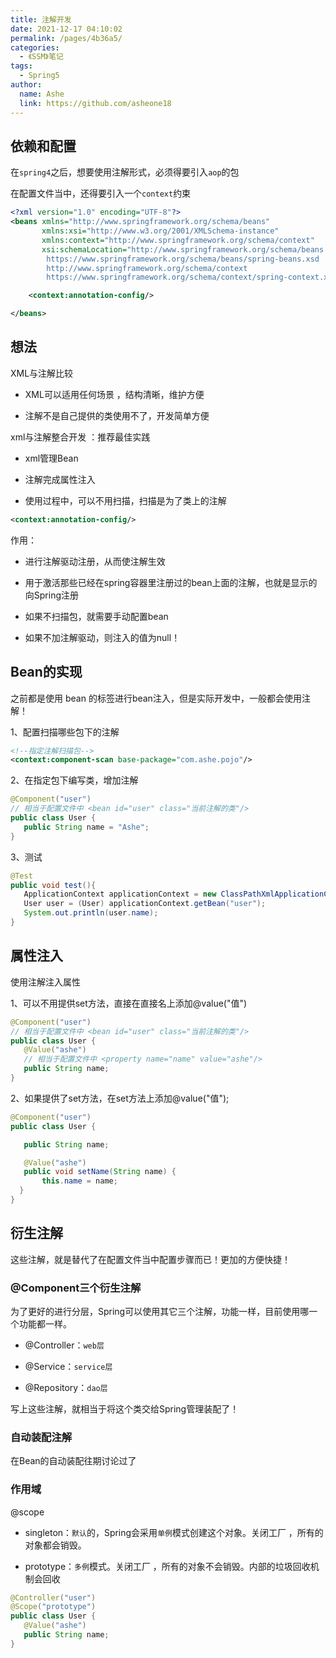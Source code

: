 ```yaml
---
title: 注解开发
date: 2021-12-17 04:10:02
permalink: /pages/4b36a5/
categories:
  - 《SSM》笔记
tags:
  - Spring5
author:
  name: Ashe
  link: https://github.com/asheone18
---
```

## 依赖和配置

在`spring4`之后，想要使用注解形式，必须得要引入`aop`的包

在配置文件当中，还得要引入一个`context`约束
```xml
<?xml version="1.0" encoding="UTF-8"?>
<beans xmlns="http://www.springframework.org/schema/beans"
       xmlns:xsi="http://www.w3.org/2001/XMLSchema-instance"
       xmlns:context="http://www.springframework.org/schema/context"
       xsi:schemaLocation="http://www.springframework.org/schema/beans
        https://www.springframework.org/schema/beans/spring-beans.xsd
        http://www.springframework.org/schema/context
        https://www.springframework.org/schema/context/spring-context.xsd">

    <context:annotation-config/>

</beans>
```

## 想法

XML与注解比较

- XML可以适用任何场景 ，结构清晰，维护方便

- 注解不是自己提供的类使用不了，开发简单方便

xml与注解整合开发 ：推荐最佳实践

- xml管理Bean

- 注解完成属性注入

- 使用过程中，可以不用扫描，扫描是为了类上的注解
```xml
<context:annotation-config/>  
```
作用：

- 进行注解驱动注册，从而使注解生效

- 用于激活那些已经在spring容器里注册过的bean上面的注解，也就是显示的向Spring注册

- 如果不扫描包，就需要手动配置bean

- 如果不加注解驱动，则注入的值为null！

## Bean的实现

之前都是使用 bean 的标签进行bean注入，但是实际开发中，一般都会使用注解！

1、配置扫描哪些包下的注解

```xml
<!--指定注解扫描包-->
<context:component-scan base-package="com.ashe.pojo"/>
```
2、在指定包下编写类，增加注解
```java
@Component("user")
// 相当于配置文件中 <bean id="user" class="当前注解的类"/>
public class User {
   public String name = "Ashe";
}
```
3、测试
```java
@Test
public void test(){
   ApplicationContext applicationContext = new ClassPathXmlApplicationContext("beans.xml");
   User user = (User) applicationContext.getBean("user");
   System.out.println(user.name);
}
```

## 属性注入

使用注解注入属性

1、可以不用提供set方法，直接在直接名上添加@value("值")

```java
@Component("user")
// 相当于配置文件中 <bean id="user" class="当前注解的类"/>
public class User {
   @Value("ashe")
   // 相当于配置文件中 <property name="name" value="ashe"/>
   public String name;
}
```

2、如果提供了set方法，在set方法上添加@value("值");

```java
@Component("user")
public class User {

   public String name;

   @Value("ashe")
   public void setName(String name) {
       this.name = name;
  }
}
```

## 衍生注解

这些注解，就是替代了在配置文件当中配置步骤而已！更加的方便快捷！

### @Component三个衍生注解

为了更好的进行分层，Spring可以使用其它三个注解，功能一样，目前使用哪一个功能都一样。

- @Controller：`web层`

- @Service：`service层`

- @Repository：`dao层`

写上这些注解，就相当于将这个类交给Spring管理装配了！

### 自动装配注解

在Bean的自动装配往期讨论过了

### 作用域

@scope

- singleton：`默认`的，Spring会采用`单例`模式创建这个对象。关闭工厂 ，所有的对象都会销毁。

- prototype：`多例`模式。关闭工厂 ，所有的对象不会销毁。内部的垃圾回收机制会回收

```java
@Controller("user")
@Scope("prototype")
public class User {
   @Value("ashe")
   public String name;
}
```